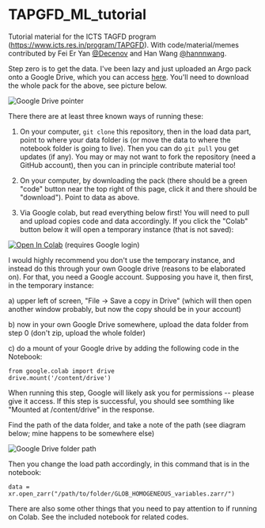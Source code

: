 # TAPGFD_ML_tutorial

Tutorial material for the ICTS TAGFD program (https://www.icts.res.in/program/TAPGFD). With code/material/memes contributed by Fei Er Yan [@Decenov](https://www.github.com/Decenov) and Han Wang [@hannnwang](https://www.github.com/hannnwang).

Step zero is to get the data. I've been lazy and just uploaded an Argo pack onto a Google Drive, which you can access [here](https://drive.google.com/drive/folders/1JJ0cpshu6-JE8wp93UsHuqy6V33rQy7s?usp=sharing). You'll need to download the whole pack for the above, see picture below.

![Google Drive pointer](https://i.imgur.com/QLpt4MM.png)

There there are at least three known ways of running these:

1) On your computer, `git clone` this repository, then in the load data part, point to where your data folder is (or move the data to where the notebook folder is going to live). Then you can do `git pull` you get updates (if any). You may or may not want to fork the repository (need a GitHub account), then you can in principle contribute material too!

2) On your computer, by downloading the pack (there should be a green "code" button near the top right of this page, click it and there should be "download"). Point to data as above.

3) Via Google colab, but read everything below first! You will need to pull and upload copies code and data accordingly. If you click the "Colab" button below it will open a temporary instance (that is not saved):

[![Open In Colab](https://colab.research.google.com/assets/colab-badge.svg)](https://colab.research.google.com/github/julianmak/TAPGFD_ML_tutorial/blob/main/TAPGFD_ML_tutorial.ipynb) (requires Google login)

I would highly recommend you don't use the temporary instance, and instead do this through your own Google drive (reasons to be elaborated on). For that, you need a Google account. Supposing you have it, then first, in the temporary instance:

a) upper left of screen, "File -> Save a copy in Drive" (which will then open another window probably, but now the copy should be in your account)

b) now in your own Google Drive somewhere, upload the data folder from step 0 (don't zip, upload the whole folder)

c) do a mount of your Google drive by adding the following code in the Notebook:

```
from google.colab import drive
drive.mount('/content/drive')

```
When running this step, Google will likely ask you for permissions -- please give it access. If this step is successful, you should see somthing like "Mounted at /content/drive" in the response.


Find the path of the data folder, and take a note of the path (see diagram below; mine happens to be somewhere else)

![Google Drive folder path](https://i.imgur.com/GIJ7Kna.png)

Then you change the load path accordingly, in this command that is in the notebook:

```
data = xr.open_zarr("/path/to/folder/GLOB_HOMOGENEOUS_variables.zarr/")
```

There are also some other things that you need to pay attention to if running on Colab. See the included notebook for related codes.
